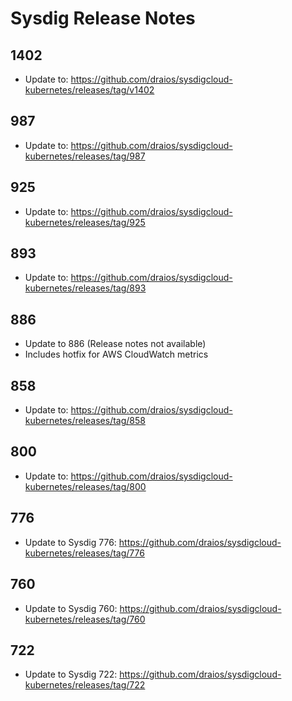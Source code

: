 # Sysdig Release Notes

## 1402

- Update to: https://github.com/draios/sysdigcloud-kubernetes/releases/tag/v1402

## 987

- Update to: https://github.com/draios/sysdigcloud-kubernetes/releases/tag/987

## 925

- Update to: https://github.com/draios/sysdigcloud-kubernetes/releases/tag/925

## 893

- Update to: https://github.com/draios/sysdigcloud-kubernetes/releases/tag/893

## 886

- Update to 886 (Release notes not available)
- Includes hotfix for AWS CloudWatch metrics

## 858

- Update to: https://github.com/draios/sysdigcloud-kubernetes/releases/tag/858

## 800

- Update to: https://github.com/draios/sysdigcloud-kubernetes/releases/tag/800

## 776

- Update to Sysdig 776: https://github.com/draios/sysdigcloud-kubernetes/releases/tag/776

## 760

- Update to Sysdig 760: https://github.com/draios/sysdigcloud-kubernetes/releases/tag/760

## 722

- Update to Sysdig 722: https://github.com/draios/sysdigcloud-kubernetes/releases/tag/722
